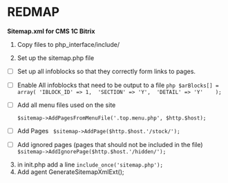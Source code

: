# REDMAP
**Sitemap.xml for CMS 1C Bitrix**

1) Copy files to php_interface/include/

2) Set up the sitemap.php file   
- [ ] Set up all infoblocks so that they correctly form links to pages. 
-[ ] Enable All infoblocks that need to be output to a file
`php
      $arBlocks[] = array(
            'IBLOCK_ID' => 1, 
            'SECTION' => 'Y', 
            'DETAIL' => 'Y'   
        );
 `           
-[ ] Add all menu files used on the site
   
     `
     $sitemap->AddPagesFromMenuFile('.top.menu.php', $http.$host); 
     `   
-[ ]  Add Pages
    ` 
    $sitemap->AddPage($http.$host.'/stock/');
    `
-[ ] Add ignored pages (pages that should not be included in the file)
      `
      $sitemap->AddIgnorePage($http.$host.'/hidden/');
      `
3) in init.php add a line
      `
      include_once('sitemap.php');
      `
4) Add agent
      GenerateSitemapXmlExt();
